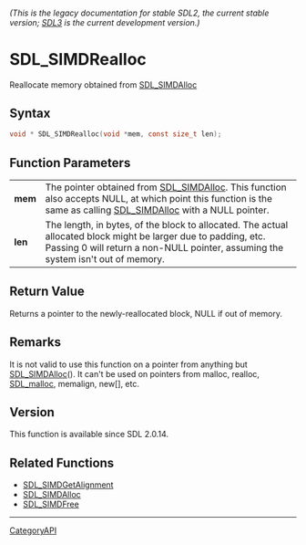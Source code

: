 ###### (This is the legacy documentation for stable SDL2, the current stable version; [SDL3](https://wiki.libsdl.org/SDL3/) is the current development version.)
# SDL_SIMDRealloc

Reallocate memory obtained from [SDL_SIMDAlloc](SDL_SIMDAlloc.md)

## Syntax

```c
void * SDL_SIMDRealloc(void *mem, const size_t len);

```

## Function Parameters

|             |                                                                                                                                                                                                     |
| ----------- | --------------------------------------------------------------------------------------------------------------------------------------------------------------------------------------------------- |
| **mem**     | The pointer obtained from [SDL_SIMDAlloc](SDL_SIMDAlloc.md). This function also accepts NULL, at which point this function is the same as calling [SDL_SIMDAlloc](SDL_SIMDAlloc.md) with a NULL pointer.  |
| **len**     | The length, in bytes, of the block to allocated. The actual allocated block might be larger due to padding, etc. Passing 0 will return a non-NULL pointer, assuming the system isn't out of memory. |

## Return Value

Returns a pointer to the newly-reallocated block, NULL if out of memory.

## Remarks

It is not valid to use this function on a pointer from anything but
[SDL_SIMDAlloc](SDL_SIMDAlloc.md)(). It can't be used on pointers from malloc,
realloc, [SDL_malloc](SDL_malloc.md), memalign, new[], etc.

## Version

This function is available since SDL 2.0.14.

## Related Functions

* [SDL_SIMDGetAlignment](SDL_SIMDGetAlignment.md)
* [SDL_SIMDAlloc](SDL_SIMDAlloc.md)
* [SDL_SIMDFree](SDL_SIMDFree.md)

----
[CategoryAPI](CategoryAPI.md)
